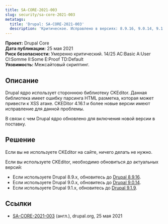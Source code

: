 ```yaml
---
title: SA-CORE-2021-003
slug: security/sa-core-2021-003
metatags:
  title: 'Drupal: SA-CORE-2021-003'
  description: 'Критическое. Исправлено в версиях: 8.9.16, 9.0.14, 9.1.9.'
---
```


**Проект:** Drupal Core\
**Дата публикации:** 25 мая 2021\
**Риск безопасности:** Умеренно критический. 14/25 AC:Basic A:User CI:Somme II:Some E:Proof TD:Default\
**Уязвимость:** Межсайтовый скриптинг.

## Описание

Drupal ядро использует стороннюю библиотеку CKEditor. Данная библиотека имеет ошибку парсинга HTML разметка, которая может привести к XSS атаке. CKEDitor 4.16.1 и более новые версии имеют исправление для данной проблемы.

В связи с чем Drupal ядро обновлено для включения новой версии в поставку.

## Решение

Если вы не используете CKEditor на сайте, ничего делать не нужно.

Если вы используете CKEditor, необходимо обновиться до актуальных версий:

- Если используете Drupal 8.9.x, обновитесь до [Drupal 8.9.16](../../../8/releases/8.9.x/8.9.16/index.md).
- Если используете Drupal 9.0.x, обновитесь до [Drupal 9.0.14](../../../9/releases/9.0.x/9.0.14/index.md).
- Если используете Drupal 9.1.x, обновитесь до [Drupal 9.1.9](../../../9/releases/9.1.x/9.1.9/index.md).

## Ссылки

- [SA-CORE-2021-003](https://www.drupal.org/sa-core-2021-003) (англ.), drupal.org, 25 мая 2021